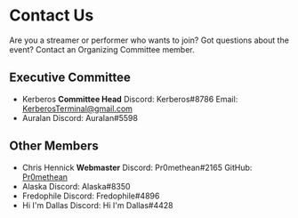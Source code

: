 # Contact Us

Are you a streamer or performer who wants to join? Got questions about the event? Contact an Organizing Committee member.

## Executive Committee

* Kerberos
  **Committee Head**
  Discord: Kerberos#8786
  Email: [KerberosTerminal@gmail.com](mailto:KerberosTerminal@gmail.com)
* Auralan
  Discord: AuraIan#5598

## Other Members

* Chris Hennick
  **Webmaster**
  Discord: Pr0methean#2165
  GitHub: [Pr0methean](https://github.com/pr0methean)
* Alaska
  Discord: Alaska#8350
* Fredophile
  Discord: Fredophile#4896
* Hi I'm Dallas
  Discord: Hi I'm Dallas#4428

